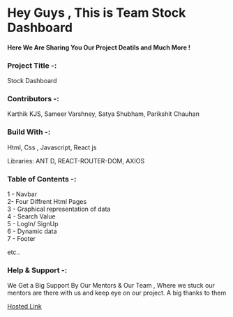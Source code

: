 <h1> Hey Guys , This is Team Stock Dashboard </h1>
<h4> Here We Are Sharing You Our Project Deatils and Much More ! </h4>

<h3> Project Title  -:</h3>
<p> Stock Dashboard <p>

<h3> Contributors  -:</h3>
<p> Karthik KJS, Sameer Varshney,  Satya Shubham, Parikshit Chauhan <p>

<h3> Build With  -:</h3>
<p> Html, Css , Javascript, React js </p>
<p> Libraries: ANT D, REACT-ROUTER-DOM, AXIOS</p>

<h3> Table of Contents  -:</h3>
<p> 
1 - Navbar <br>
2-  Four Diffrent Html Pages<br>
3 - Graphical representation of data<br>
4 - Search Value<br>
5 - LogIn/ SignUp<br>
6 - Dynamic data<br>
7 - Footer<br>

etc..

 </p>

<h3> Help & Support -:</h3>
<p> We Get a Big Support By Our Mentors & Our Team , Where we stuck our mentors are there with us and keep eye on our project. A big thanks to them </p>

<a href='https://stockdashboardteam.netlify.app/'>Hosted Link</a>